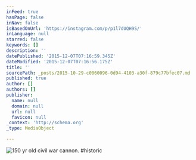 ```yaml
---
inFeed: true
hasPage: false
inNav: false
isBasedOnUrl: 'https://instagram.com/p/p1l7dUQH9S/'
inLanguage: null
starred: false
keywords: []
description: ''
datePublished: '2015-12-07T07:16:59.345Z'
dateModified: '2015-12-07T07:16:56.175Z'
title: ''
sourcePath: _posts/2015-10-29-c0060096-0d94-4103-a30f-879c77bfec07.md
published: true
author: []
authors: []
publisher:
  name: null
  domain: null
  url: null
  favicon: null
_context: 'http://schema.org'
_type: MediaObject

---
```

![150 yr old civil war cannon. #historic](https://scontent.cdninstagram.com/hphotos-xap1/t51.2885-15/e15/10514013_315659791929628_2142385505_n.jpg)